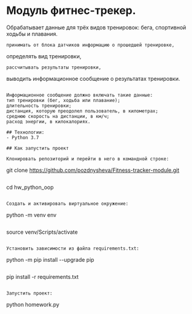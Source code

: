 #  Модуль фитнес-трекер.

Обрабатывает данные для трёх видов тренировок: бега, спортивной ходьбы и плавания.
```
принимать от блока датчиков информацию о прошедшей тренировке,
```
определять вид тренировки,
```
рассчитывать результаты тренировки,
```
выводить информационное сообщение о результатах тренировки.
```

Информационное сообщение должно включать такие данные:
тип тренировки (бег, ходьба или плавание);
длительность тренировки;
дистанция, которую преодолел пользователь, в километрах;
среднюю скорость на дистанции, в км/ч;
расход энергии, в килокалориях.

## Технологии:
- Python 3.7

## Как запустить проект

Клонировать репозиторий и перейти в него в командной строке:

```
git clone https://github.com/pozdnysheva/Fitness-tracker-module.git
```

```
cd hw_python_oop
```

Cоздать и активировать виртуальное окружение:

```
python -m venv env
```

```
source venv/Scripts/activate
```

Установить зависимости из файла requirements.txt:

```
python -m pip install --upgrade pip
```

```
pip install -r requirements.txt
```

Запустить проект:

```
python homework.py
```
